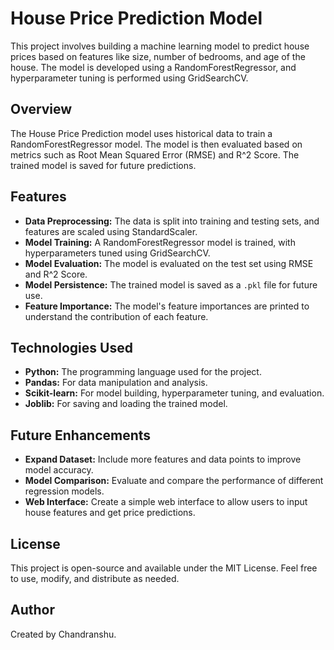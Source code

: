 # House Price Prediction Model

This project involves building a machine learning model to predict house prices based on features like size, number of bedrooms, and age of the house. The model is developed using a RandomForestRegressor, and hyperparameter tuning is performed using GridSearchCV.

## Overview

The House Price Prediction model uses historical data to train a RandomForestRegressor model. The model is then evaluated based on metrics such as Root Mean Squared Error (RMSE) and R^2 Score. The trained model is saved for future predictions.

## Features

- **Data Preprocessing:** The data is split into training and testing sets, and features are scaled using StandardScaler.
- **Model Training:** A RandomForestRegressor model is trained, with hyperparameters tuned using GridSearchCV.
- **Model Evaluation:** The model is evaluated on the test set using RMSE and R^2 Score.
- **Model Persistence:** The trained model is saved as a `.pkl` file for future use.
- **Feature Importance:** The model's feature importances are printed to understand the contribution of each feature.

## Technologies Used

- **Python:** The programming language used for the project.
- **Pandas:** For data manipulation and analysis.
- **Scikit-learn:** For model building, hyperparameter tuning, and evaluation.
- **Joblib:** For saving and loading the trained model.

## Future Enhancements

- **Expand Dataset:** Include more features and data points to improve model accuracy.
- **Model Comparison:** Evaluate and compare the performance of different regression models.
- **Web Interface:** Create a simple web interface to allow users to input house features and get price predictions.

## License

This project is open-source and available under the MIT License. Feel free to use, modify, and distribute as needed.

## Author

Created by Chandranshu.
